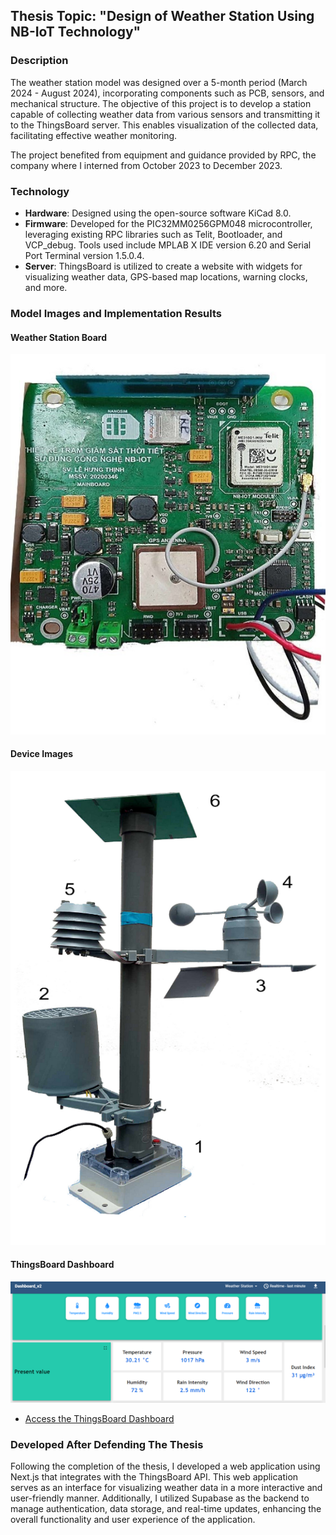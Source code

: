 ## Thesis Topic: "Design of Weather Station Using NB-IoT Technology"

### Description
The weather station model was designed over a 5-month period (March 2024 - August 2024), incorporating components such as PCB, sensors, and mechanical structure. The objective of this project is to develop a station capable of collecting weather data from various sensors and transmitting it to the ThingsBoard server. This enables visualization of the collected data, facilitating effective weather monitoring.

The project benefited from equipment and guidance provided by RPC, the company where I interned from October 2023 to December 2023.

### Technology
- **Hardware**: Designed using the open-source software KiCad 8.0.
- **Firmware**: Developed for the PIC32MM0256GPM048 microcontroller, leveraging existing RPC libraries such as Telit, Bootloader, and VCP_debug. Tools used include MPLAB X IDE version 6.20 and Serial Port Terminal version 1.5.0.4.
- **Server**: ThingsBoard is utilized to create a website with widgets for visualizing weather data, GPS-based map locations, warning clocks, and more.

### Model Images and Implementation Results
#### Weather Station Board
![Weather Station Board](https://github.com/hcmusthinhcode2k2/WeatherStation_Thesis/blob/main/Picture_demo/Board.jpg)

#### Device Images
![Device Images](https://github.com/hcmusthinhcode2k2/WeatherStation_Thesis/blob/main/Picture_demo/Device.png)

#### ThingsBoard Dashboard
![ThingsBoard Dashboard](https://github.com/hcmusthinhcode2k2/WeatherStation_Thesis/blob/main/Picture_demo/Thingsboard.png)
- [Access the ThingsBoard Dashboard](https://demo.thingsboard.io/dashboard/4821b720-32a0-11ef-9229-f3aa570680fb?publicId=11060700-0c1c-11ef-b68a-bfe4060367e5)

### Developed After Defending The Thesis
Following the completion of the thesis, I developed a web application using Next.js that integrates with the ThingsBoard API. This web application serves as an interface for visualizing weather data in a more interactive and user-friendly manner. Additionally, I utilized Supabase as the backend to manage authentication, data storage, and real-time updates, enhancing the overall functionality and user experience of the application.

